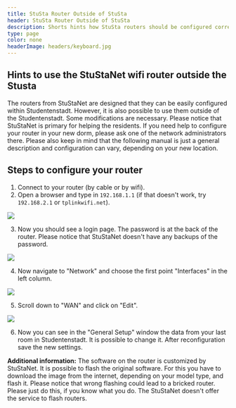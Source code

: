 ```yaml
---
title: StuSta Router Outside of StuSta
header: StuSta Router Outside of StuSta
description: Shorts hints how StuSta routers should be configured correctly outside of StuSta.
type: page
color: none
headerImage: headers/keyboard.jpg
---
```


## Hints to use the StuStaNet wifi router outside the Stusta

The routers from StuStaNet are designed that they can be easily
configured within Studentenstadt. However, it is also possible to use
them outside of the Studentenstadt. Some modifications are necessary.
Please notice that StuStaNet is primary for helping the residents. If
you need help to configure your router in your new dorm, please ask one
of the network administrators there. Please also keep in mind that the
following manual is just a general description and configuration can
vary, depending on your new location.

## Steps to configure your router

1. Connect to your router (by cable or by wifi).
2. Open a browser and type in `192.168.1.1` (if that doesn't work, try `192.168.2.1` or `tplinkwifi.net`).

![](/figures/image1.png)

3. Now you should see a login page. The password is at the back of the
    router. Please notice that StuStaNet doesn't have any backups of the
    password.

![](/figures/image2.png)

4. Now navigate to "Network" and choose the first point "Interfaces" in
    the left column.

![](/figures/image3.png)

5. Scroll down to "WAN" and click on "Edit".

![](/figures/image4.png)

6. Now you can see in the "General Setup" window the data from your
    last room in Studentenstadt. It is possible to change it. After
    reconfiguration save the new settings.

**Additional information:** The software on the router is customized by
StuStaNet. It is possible to flash the original software. For this you
have to download the image from the internet, depending on your model
type, and flash it. Please notice that wrong flashing could lead to a
bricked router. Please just do this, if you know what you do. The
StuStaNet doesn't offer the service to flash routers.